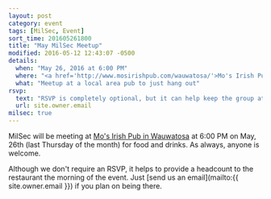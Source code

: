 ```yaml
---
layout: post
category: event
tags: [MilSec, Event]
sort_time: 201605261800
title: "May MilSec Meetup"
modified: 2016-05-12 12:43:07 -0500
details:
  when: "May 26, 2016 at 6:00 PM"
  where: "<a href='http://www.mosirishpub.com/wauwatosa/'>Mo's Irish Pub in Wauwatosa</a>"
  what: "Meetup at a local area pub to just hang out"
rsvp:
  text: "RSVP is completely optional, but it can help keep the group at the same table"
  url: site.owner.email
milsec: true
---
```

MilSec will be meeting at [Mo's Irish Pub in Wauwatosa](http://www.mosirishpub.com/wauwatosa/) at 6:00 PM on May, 26th (last Thursday of the month) for food and drinks. As always, anyone is welcome.

Although we don't require an RSVP, it helps to provide a headcount to the restaurant the morning of the event. Just [send us an email](mailto:{{ site.owner.email }}) if you plan on being there.
